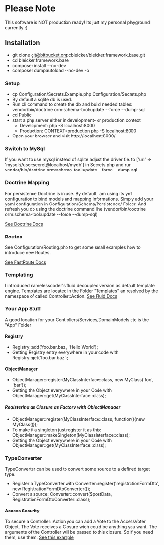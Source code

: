 # Please Note #
This software is NOT production ready!
Its just my personal playground currently :)

## Installation ##
* git clone git@bitbucket.org:cbleicker/bleicker.framework.base.git
* cd bleicker.framework.base
* composer install --no-dev
* composer dumpautoload --no-dev -o

### Setup ###
* cp Configuration/Secrets.Example.php Configuration/Secrets.php
* By default a sqlite db is used.
* Run cli command to create the db and build needed tables: vendor/bin/doctrine orm:schema-tool:update --force --dump-sql
* cd Public
* start a php server either in development- or production context
	* Development: php -S localhost:8000
	* Production: CONTEXT=production php -S localhost:8000
* Open your browser and visit http://localhost:8000/

### Switch to MySql ###
If you want to use mysql instead of sqlite adjust the driver f.e. to ['url' => 'mysql://user:secret@localhost/mydb'] in Secrets.php and run vendor/bin/doctrine orm:schema-tool:update --force --dump-sql

### Doctrine Mapping ###
For persistence Doctrine is in use.
By default i am using its yml configuration to bind models and mapping informations.
Simply add your yaml configuration in Configuration/Schema/Persistence/ Folder. And refresh you db using the doctrine command line (vendor/bin/doctrine orm:schema-tool:update --force --dump-sql)

[See Doctrine Docs](http://doctrine-orm.readthedocs.org/en/latest/)

### Routes ###
See Configuration/Routing.php to get some small examples how to introduce new Routes.

[See FastRoute Docs](https://github.com/nikic/FastRoute)

### Templating ###
I introduced namelesscoder's fluid decoupled version as default template engine.
Templates are located in the Folder "Templates" an resolved by the namespace of called Controller::Action.
[See Fluid Docs](https://github.com/NamelessCoder/TYPO3.Fluid)

### Your App Stuff ###
A good location for your Controllers/Services/DomainModels etc is the "App" Folder

#### Registry ####
* Registry::add('foo.bar.baz', 'Hello World');
* Getting Registry entry everywhere in your code with Registry::get('foo.bar.baz');

#### ObjectManager ####
* ObjectManager::register(MyClassInterface::class, new MyClass('foo', 'bar'));
* Getting the Object everywhere in your Code with ObjectManager::get(MyClassInterface::class);

##### Registering as Closure as Factory with ObjectManager #####
* ObjectManager::register(MyClassInterface::class, function(){new MyClass()});
* To make it a singleton just register it as this: ObjectManager::makeSingleton(MyClassInterface::class);
* Getting the Object everywhere in your Code with ObjectManager::get(MyClassInterface::class);

### TypeConverter ###
TypeConverter can be used to convert some source to a defined target type.
* Register a TypeConverter with Converter::register('registrationFormDto', new RegistrationFormDtoConverter());
* Convert a source: Converter::convert($postData, RegistrationFormDtoConverter::class);

#### Access Security ###
To secure a Controller::Action you can add a Vote to the AccessVoter Object.
The Vote receives a Closure wich could be anything you want. The arguments
of the Controller will be passed to this closure. So if you need them, use them.
[See this example](https://bitbucket.org/cbleicker/bleicker.framework.base/src/fb1af267310433c91e451b7573e249439142bca1/Configuration/ControllerSecurity.php?at=master)
